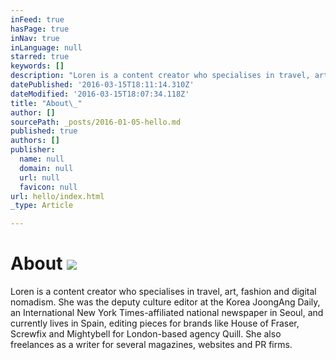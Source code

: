 ```yaml
---
inFeed: true
hasPage: true
inNav: true
inLanguage: null
starred: true
keywords: []
description: "Loren is a content creator who specialises in travel, art, fashion and digital nomadism. She was the deputy culture editor at the Korea JoongAng Daily, an International New York Times-affiliated national newspaper in Seoul, and currently lives in Spain, editing pieces for brands like House of Fraser, Screwfix and Mightybell for London-based agency Quill. She also freelances as a writer for several magazines, websites and PR firms.\_"
datePublished: '2016-03-15T18:11:14.310Z'
dateModified: '2016-03-15T18:07:34.118Z'
title: "About\_"
author: []
sourcePath: _posts/2016-01-05-hello.md
published: true
authors: []
publisher:
  name: null
  domain: null
  url: null
  favicon: null
url: hello/index.html
_type: Article

---
```

# About ![](https://the-grid-user-content.s3-us-west-2.amazonaws.com/96db42bf-24d7-40fe-880d-326e655a19d9.jpg)

Loren is a content creator who specialises in travel, art, fashion and digital nomadism. She was the deputy culture editor at the Korea JoongAng Daily, an International New York Times-affiliated national newspaper in Seoul, and currently lives in Spain, editing pieces for brands like House of Fraser, Screwfix and Mightybell for London-based agency Quill. She also freelances as a writer for several magazines, websites and PR firms.
